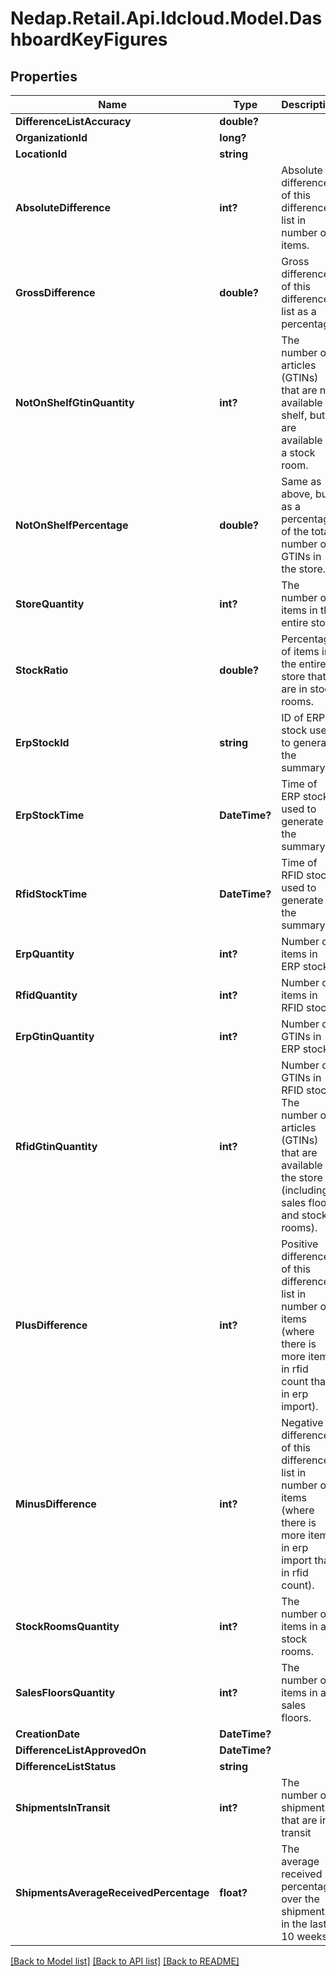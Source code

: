 # Nedap.Retail.Api.Idcloud.Model.DashboardKeyFigures
## Properties

Name | Type | Description | Notes
------------ | ------------- | ------------- | -------------
**DifferenceListAccuracy** | **double?** |  | [optional] 
**OrganizationId** | **long?** |  | [optional] 
**LocationId** | **string** |  | [optional] 
**AbsoluteDifference** | **int?** | Absolute difference of this difference list in number of items. | [optional] 
**GrossDifference** | **double?** | Gross difference of this difference list as a percentage. | [optional] 
**NotOnShelfGtinQuantity** | **int?** | The number of articles (GTINs) that are not available on shelf, but are available in a stock room. | [optional] 
**NotOnShelfPercentage** | **double?** | Same as above, but as a percentage of the total number of GTINs in the store. | [optional] 
**StoreQuantity** | **int?** | The number of items in the entire store. | [optional] 
**StockRatio** | **double?** | Percentage of items in the entire store that are in stock rooms. | [optional] 
**ErpStockId** | **string** | ID of ERP stock used to generate the summary. | [optional] 
**ErpStockTime** | **DateTime?** | Time of ERP stock used to generate the summary. | [optional] 
**RfidStockTime** | **DateTime?** | Time of RFID stock used to generate the summary. | [optional] 
**ErpQuantity** | **int?** | Number of items in ERP stock | [optional] 
**RfidQuantity** | **int?** | Number of items in RFID stock | [optional] 
**ErpGtinQuantity** | **int?** | Number of GTINs in ERP stock | [optional] 
**RfidGtinQuantity** | **int?** | Number of GTINs in RFID stock. The number of articles (GTINs) that are available in the store (including sales floors and stock rooms). | [optional] 
**PlusDifference** | **int?** | Positive difference of this difference list in number of items (where there is more items in rfid count than in erp import). | [optional] 
**MinusDifference** | **int?** | Negative difference of this difference list in number of items (where there is more items in erp import than in rfid count). | [optional] 
**StockRoomsQuantity** | **int?** | The number of items in all stock rooms. | [optional] 
**SalesFloorsQuantity** | **int?** | The number of items in all sales floors. | [optional] 
**CreationDate** | **DateTime?** |  | [optional] 
**DifferenceListApprovedOn** | **DateTime?** |  | [optional] 
**DifferenceListStatus** | **string** |  | [optional] 
**ShipmentsInTransit** | **int?** | The number of shipments that are in transit | [optional] 
**ShipmentsAverageReceivedPercentage** | **float?** | The average received percentage over the shipments in the last 10 weeks | [optional] 

[[Back to Model list]](../README.md#documentation-for-models) [[Back to API list]](../README.md#documentation-for-api-endpoints) [[Back to README]](../README.md)

